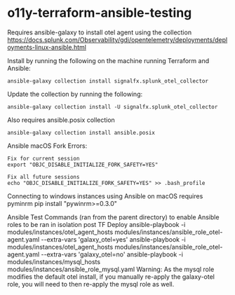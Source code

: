 # o11y-terraform-ansible-testing

Requires ansible-galaxy to install otel agent using the collection https://docs.splunk.com/Observability/gdi/opentelemetry/deployments/deployments-linux-ansible.html

Install by running the following on the machine running Terraform and Ansible:

    ansible-galaxy collection install signalfx.splunk_otel_collector

Update the collection by running the following:

    ansible-galaxy collection install -U signalfx.splunk_otel_collector

Also requires ansible.posix collection

    ansible-galaxy collection install ansible.posix

Ansible macOS Fork Errors:

    Fix for current session
    export "OBJC_DISABLE_INITIALIZE_FORK_SAFETY=YES"

    Fix all future sessions
    echo "OBJC_DISABLE_INITIALIZE_FORK_SAFETY=YES" >> .bash_profile

Connecting to windows instances using Ansible on macOS requires pyminrm
    pip install "pywinrm>=0.3.0"

Ansible Test Commands (ran from the parent directory) to enable Ansible roles to be ran in isolation post TF Deploy
ansible-playbook -i modules/instances/otel_agent_hosts modules/instances/ansible_role_otel-agent.yaml --extra-vars 'galaxy_otel=yes'
ansible-playbook -i modules/instances/otel_agent_hosts modules/instances/ansible_role_otel-agent.yaml --extra-vars 'galaxy_otel=no'
ansible-playbook -i modules/instances/mysql_hosts modules/instances/ansible_role_mysql.yaml
Warning: As the mysql role modifies the default otel install, if you manually re-apply the galaxy-otel role, you will need to then re-apply the mysql role as well.
